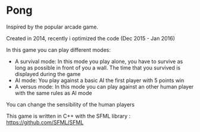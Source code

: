 Pong
====
Inspired by the popular arcade game.

Created in 2014, recently i optimized the code (Dec 2015 - Jan 2016)

In this game you can play different modes: 
- A survival mode: In this mode you play alone, you have to survive as long as possible in front of you a wall. The time that you survived is displayed during the game
- AI mode: You play against a basic AI the first player with 5 points win
- A versus mode: In this mode you can play against an other human player with the same rules as AI mode

You can change the sensibility of the human players

This game is written in C++ with the SFML library : https://github.com/SFML/SFML
